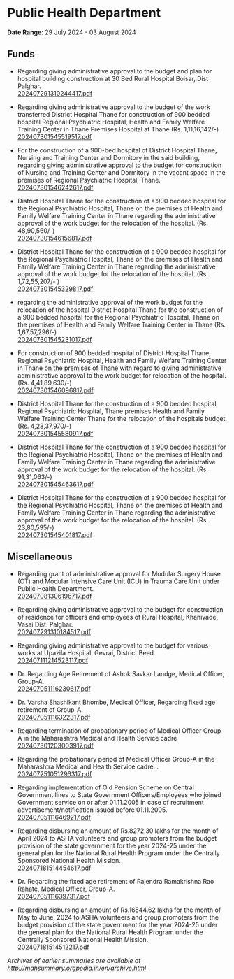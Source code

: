 # Public Health Department

**Date Range**: 29 July 2024 - 03 August 2024


## Funds
- Regarding giving administrative approval to the budget and plan for hospital building construction at    30 Bed Rural Hospital Boisar,   Dist Palghar.\
  [202407291310244417.pdf](https://gr.maharashtra.gov.in/Site/Upload/Government%20Resolutions/English/202407291310244417.pdf)

- Regarding giving administrative approval to the budget of the work transferred District Hospital Thane for construction of 900 bedded hospital Regional Psychiatric Hospital, Health and Family Welfare Training Center in Thane Premises Hospital at Thane (Rs. 1,11,16,142/-)\
  [202407301545519517.pdf](https://gr.maharashtra.gov.in/Site/Upload/Government%20Resolutions/English/202407301545519517.pdf)

- For the construction of a 900-bed hospital of District Hospital Thane, Nursing and Training Center and Dormitory in the said building, regarding giving administrative approval to the budget for construction of Nursing and Training Center and Dormitory in the vacant space in the premises of Regional Psychiatric Hospital, Thane.\
  [202407301546242617.pdf](https://gr.maharashtra.gov.in/Site/Upload/Government%20Resolutions/English/202407301546242617.pdf)

- District Hospital Thane for the construction of a 900 bedded hospital for the Regional Psychiatric Hospital, Thane on the premises of Health and Family Welfare Training Center in Thane regarding the administrative approval of the work budget for the relocation of the hospital. (Rs. 48,90,560/-)\
  [202407301546156817.pdf](https://gr.maharashtra.gov.in/Site/Upload/Government%20Resolutions/English/202407301546156817.pdf)

- District Hospital Thane for the construction of a 900 bedded hospital for the Regional Psychiatric Hospital, Thane on the premises of Health and Family Welfare Training Center in Thane regarding the administrative approval of the work budget for the relocation of the hospital. (Rs. 1,72,55,207/- )\
  [202407301545329817.pdf](https://gr.maharashtra.gov.in/Site/Upload/Government%20Resolutions/English/202407301545329817.pdf)

- regarding the administrative approval of the work budget for the relocation of the hospital District Hospital Thane for the construction of a 900 bedded hospital for the Regional Psychiatric Hospital, Thane on the premises of Health and Family Welfare Training Center in Thane (Rs. 1,67,57,296/-)\
  [202407301545231017.pdf](https://gr.maharashtra.gov.in/Site/Upload/Government%20Resolutions/English/202407301545231017.pdf)

- For construction of 900 bedded hospital of District Hospital Thane, Regional Psychiatric Hospital, Health and Family Welfare Training Center in Thane on the premises of Thane with regard to giving administrative administrative approval to the work budget for relocation of the hospital. (Rs. 4,41,89,630/-)\
  [202407301546096817.pdf](https://gr.maharashtra.gov.in/Site/Upload/Government%20Resolutions/English/202407301546096817.pdf)

- District Hospital Thane for the construction of a 900 bedded hospital, Regional Psychiatric Hospital, Thane premises Health and Family Welfare Training Center Thane for the relocation of the hospitals budget.(Rs. 4,28,37,970/-)\
  [202407301545580917.pdf](https://gr.maharashtra.gov.in/Site/Upload/Government%20Resolutions/English/202407301545580917.pdf)

- District Hospital Thane for the construction of a 900 bedded hospital for the Regional Psychiatric Hospital, Thane on the premises of Health and Family Welfare Training Center in Thane regarding the administrative approval of the work budget for the relocation of the hospital. (Rs. 91,31,063/-)\
  [202407301545463617.pdf](https://gr.maharashtra.gov.in/Site/Upload/Government%20Resolutions/English/202407301545463617.pdf)

- District Hospital Thane for the construction of a 900 bedded hospital for the Regional Psychiatric Hospital, Thane on the premises of Health and Family Welfare Training Center in Thane regarding the administrative approval of the work budget for the relocation of the hospital. (Rs. 23,80,595/-)\
  [202407301545401817.pdf](https://gr.maharashtra.gov.in/Site/Upload/Government%20Resolutions/English/202407301545401817.pdf)

## Miscellaneous
- Regarding grant of administrative approval for Modular Surgery House (OT) and Modular Intensive Care Unit (ICU) in Trauma Care Unit under Public Health Department.\
  [202407081306196717.pdf](https://gr.maharashtra.gov.in/Site/Upload/Government%20Resolutions/English/202407081306196717.pdf)

- Regarding giving administrative approval to the budget for construction of residence for officers and employees of  Rural Hospital, Khanivade, Vasai Dist. Palghar.\
  [202407291310184517.pdf](https://gr.maharashtra.gov.in/Site/Upload/Government%20Resolutions/English/202407291310184517.pdf)

- Regarding giving administrative approval to the budget for various works at Upazila Hospital, Gevrai, District Beed.\
  [202407111214523117.pdf](https://gr.maharashtra.gov.in/Site/Upload/Government%20Resolutions/English/202407111214523117.pdf)

- Dr. Regarding Age Retirement of Ashok Savkar Landge, Medical Officer, Group-A.\
  [202407051116230617.pdf](https://gr.maharashtra.gov.in/Site/Upload/Government%20Resolutions/English/202407051116230617.pdf)

- Dr. Varsha Shashikant Bhombe, Medical Officer,    Regarding fixed age retirement of Group-A.\
  [202407051116322317.pdf](https://gr.maharashtra.gov.in/Site/Upload/Government%20Resolutions/English/202407051116322317.pdf)

- Regarding termination of probationary period of Medical Officer Group-A in the Maharashtra Medical and Health Service cadre\
  [202407301203003917.pdf](https://gr.maharashtra.gov.in/Site/Upload/Government%20Resolutions/English/202407301203003917.pdf.pdf)

- Regarding the probationary period of Medical Officer Group-A in the Maharashtra Medical and Health Service cadre. .\
  [202407251051296317.pdf](https://gr.maharashtra.gov.in/Site/Upload/Government%20Resolutions/English/202407251051296317.pdf)

- Regarding implementation of Old Pension Scheme on Central Government lines to State Government Officers/Employees who joined Government service on or after 01.11.2005 in case of recruitment advertisement/notification issued before 01.11.2005.\
  [202407051116469217.pdf](https://gr.maharashtra.gov.in/Site/Upload/Government%20Resolutions/English/202407051116469217.pdf)

- Regarding disbursing an amount of Rs.8272.30 lakhs for the month of April 2024 to ASHA volunteers and group promoters from the budget provision of the state government for the year 2024-25 under the general plan for the National Rural Health Program under the Centrally Sponsored National Health Mission.\
  [202407181514454617.pdf](https://gr.maharashtra.gov.in/Site/Upload/Government%20Resolutions/English/202407181514454617.pdf)

- Dr. Regarding the fixed age retirement of Rajendra Ramakrishna Rao Rahate, Medical Officer, Group-A.\
  [202407051116397317.pdf](https://gr.maharashtra.gov.in/Site/Upload/Government%20Resolutions/English/202407051116397317.pdf)

- Regarding disbursing an amount of Rs.16544.62 lakhs for the month of May to June, 2024 to ASHA volunteers and group promoters from the budget provision of the state government for the year 2024-25 under the general plan for the National Rural Health Program under the Centrally Sponsored National Health Mission.\
  [202407181514512217.pdf](https://gr.maharashtra.gov.in/Site/Upload/Government%20Resolutions/English/202407181514512217.pdf)


*Archives of earlier summaries are available at http://mahsummary.orgpedia.in/en/archive.html*
